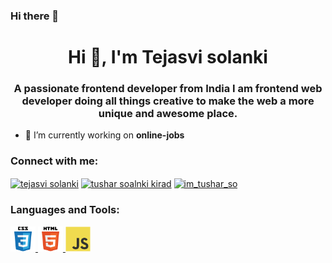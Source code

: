### Hi there 👋

<h1 align="center">Hi 👋, I'm Tejasvi solanki</h1>
<h3 align="center">A passionate frontend developer from India I am frontend web developer doing all things creative to make the web a more unique and awesome place.</h3>

- 🔭 I’m currently working on **online-jobs**

<h3 align="left">Connect with me:</h3>
<p align="left">
<a href="https://linkedin.com/in/tejasvi solanki" target="blank"><img align="center" src="https://raw.githubusercontent.com/rahuldkjain/github-profile-readme-generator/master/src/images/icons/Social/linked-in-alt.svg" alt="tejasvi solanki" height="30" width="40" /></a>
<a href="https://fb.com/tushar soalnki kirad" target="blank"><img align="center" src="https://raw.githubusercontent.com/rahuldkjain/github-profile-readme-generator/master/src/images/icons/Social/facebook.svg" alt="tushar soalnki kirad" height="30" width="40" /></a>
<a href="https://instagram.com/im_tushar_so" target="blank"><img align="center" src="https://raw.githubusercontent.com/rahuldkjain/github-profile-readme-generator/master/src/images/icons/Social/instagram.svg" alt="im_tushar_so" height="30" width="40" /></a>
</p>

<h3 align="left">Languages and Tools:</h3>
<p align="left"> <a href="https://www.w3schools.com/css/" target="_blank" rel="noreferrer"> <img src="https://raw.githubusercontent.com/devicons/devicon/master/icons/css3/css3-original-wordmark.svg" alt="css3" width="40" height="40"/> </a> <a href="https://www.w3.org/html/" target="_blank" rel="noreferrer"> <img src="https://raw.githubusercontent.com/devicons/devicon/master/icons/html5/html5-original-wordmark.svg" alt="html5" width="40" height="40"/> </a> <a href="https://developer.mozilla.org/en-US/docs/Web/JavaScript" target="_blank" rel="noreferrer"> <img src="https://raw.githubusercontent.com/devicons/devicon/master/icons/javascript/javascript-original.svg" alt="javascript" width="40" height="40"/> </a> </p>
